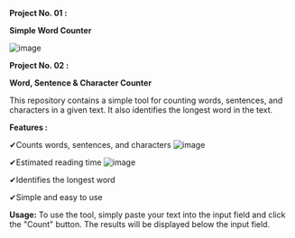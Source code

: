 **Project No. 01 :**

**Simple Word Counter**

![image](https://github.com/yamin-401533/CodeAlpha_Internship/assets/141956369/ac8dc4c3-3de5-44b2-823f-8d97a71487ba)




**Project No. 02 :**

**Word, Sentence & Character Counter**

 This repository contains a simple tool for counting words, sentences, and characters in a given text. It also identifies the longest word in the text.


**Features :**

 ✔Counts words, sentences, and characters
 ![image](https://github.com/yamin-401533/CodeAlpha_Internship/assets/141956369/aa6b3187-5f5f-4fcf-9689-aeaa1351a631)

 ✔Estimated reading time
 ![image](https://github.com/yamin-401533/CodeAlpha_Internship/assets/141956369/1c1152c1-6490-47e3-92ab-98921b8c4573)

 ✔Identifies the longest word

 ✔Simple and easy to use
 
**Usage:**
 To use the tool, simply paste your text into the input field and click the "Count" button. The results will be displayed below the input field.





